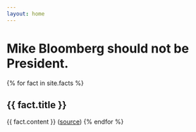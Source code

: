 ```yaml
---
layout: home
---
```

# Mike Bloomberg should not be President.

{% for fact in site.facts %}
## {{ fact.title }}
{{ fact.content }}
(<a href="{{ fact.source }}">source</a>)
{% endfor %}
